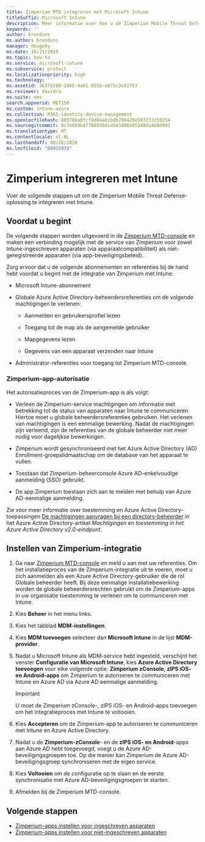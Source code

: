 ```yaml
---
title: Zimperium MTD integreren met Microsoft Intune
titleSuffix: Microsoft Intune
description: Meer informatie over hoe u de Zimperium Mobile Threat Defense-oplossing (MTD) instelt met Microsoft Intune om toegang tot uw bedrijfsresources met mobiele apparaten te beheren.
keywords: ''
author: brenduns
ms.author: brenduns
manager: dougeby
ms.date: 10/21/2019
ms.topic: how-to
ms.service: microsoft-intune
ms.subservice: protect
ms.localizationpriority: high
ms.technology: ''
ms.assetid: 363fd280-1865-4a61-855b-eb75c3c62753
ms.reviewer: davidra
ms.suite: ems
search.appverid: MET150
ms.custom: intune-azure
ms.collection: M365-identity-device-management
ms.openlocfilehash: 889706a0fcf0d84abcbdb70b429e507233159254
ms.sourcegitcommit: 0c7e6b9b47788930dca543d86a95348da4b0d902
ms.translationtype: HT
ms.contentlocale: nl-NL
ms.lasthandoff: 08/26/2020
ms.locfileid: "88915939"
---
```

# <a name="integrate-zimperium-with-intune"></a>Zimperium integreren met Intune

Voer de volgende stappen uit om de Zimperium Mobile Threat Defense-oplossing te integreren met Intune.

## <a name="before-you-begin"></a>Voordat u begint

De volgende stappen worden uitgevoerd in de [Zimperium MTD-console](https://www.zimperium.com/platform) en maken een verbinding mogelijk met de service van Zimperium voor zowel Intune-ingeschreven apparaten (via apparaatcompatibiliteit) als niet-geregistreerde apparaten (via app-beveiligingsbeleid).

Zorg ervoor dat u de volgende abonnementen en referenties bij de hand hebt voordat u begint met de integratie van Zimperium met Intune:

- Microsoft Intune-abonnement

- Globale Azure Active Directory-beheerdersreferenties om de volgende machtigingen te verlenen:

  - Aanmelden en gebruikersprofiel lezen

  - Toegang tot de map als de aangemelde gebruiker

  - Mapgegevens lezen

  - Gegevens van een apparaat verzenden naar Intune

- Administrator-referenties voor toegang tot Zimperium MTD-console.

### <a name="zimperium-app-authorization"></a>Zimperium-app-autorisatie

Het autorisatieproces van de Zimperium-app is als volgt:

- Verleen de Zimperium-service machtigingen om informatie met betrekking tot de status van apparaten naar Intune te communiceren. Hiertoe moet u globale beheerdersreferenties gebruiken. Het verlenen van machtigingen is een eenmalige bewerking. Nadat de machtigingen zijn verleend, zijn de referenties van de globale beheerder niet meer nodig voor dagelijkse bewerkingen.

- Zimperium wordt gesynchroniseerd met het Azure Active Directory (AD) Enrollment-groepslidmaatschap om de database van het apparaat te vullen.

- Toestaan dat Zimperium-beheerconsole Azure AD-enkelvoudige aanmelding (SSO) gebruikt.

- De app Zimperium toestaan zich aan te melden met behulp van Azure AD-eenmalige aanmelding.

Zie voor meer informatie over toestemming en Azure Active Directory-toepassingen [De machtigingen aanvragen bij een directory-beheerder](/azure/active-directory/develop/v2-permissions-and-consent#request-the-permissions-from-a-directory-admin) in het Azure Active Directory-artikel *Machtigingen en toestemming in het Azure Active Directory v2.0-eindpunt*.


## <a name="to-set-up-zimperium-integration"></a>Instellen van Zimperium-integratie

1. Ga naar [Zimperium MTD-console](https://www.zimperium.com/platform) en meld u aan met uw referenties. Om het installatieproces van de Zimperium-integratie uit te voeren, moet u zich aanmelden als een Azure Active Directory-gebruiker die de rol Globale beheerder heeft. Bij deze eenmalige installatiebewerking worden de globale beheerdersrechten gebruikt om de Zimperium-apps in uw organisatie toestemming te verlenen om te communiceren met Intune. 

2. Kies **Beheer** in het menu links.

3. Kies het tabblad **MDM-instellingen**.

4. Kies **MDM toevoegen** selecteer dan **Microsoft Intune** in de lijst **MDM-provider**.

5. Nadat u Microsoft Intune als MDM-service hebt ingesteld, verschijnt het venster **Configuratie van Microsoft Intune**, kies **Azure Active Directory toevoegen** voor elke volgende optie: **Zimperium zConsole**, **zIPS iOS- en Android-apps** om Zimperium te autoriseren te communiceren met Intune en Azure AD via Azure AD eenmalige aanmelding.

    > [!IMPORTANT]  
    > U moet de Zimperium zConsole-, zIPS iOS- en Android-apps toevoegen om het integratieproces met Intune te voltooien.

6. Kies **Accepteren** om de Zimperium-app te autoriseren te communiceren met Intune en Azure Active Directory.

7. Nadat u de **Zimperium-zConsole**- en de **zIPS iOS- en Android**-apps aan Azure AD hebt toegevoegd, voegt u de Azure AD-beveiligingsgroepen toe. Op die manier kan Zimperium de Azure AD-beveiligingsgroep synchroniseren met de eigen service.

8. Kies **Voltooien** om de configuratie op te slaan en de eerste synchronisatie met Azure AD-beveiligingsgroepen te starten.

9. Afmelden bij de Zimperium MTD-console.

## <a name="next-steps"></a>Volgende stappen

- [Zimperium-apps instellen voor ingeschreven apparaten](mtd-apps-ios-app-configuration-policy-add-assign.md)
- [Zimperium-apps instellen voor niet-ingeschreven apparaten](mtd-add-apps-unenrolled-devices.md)